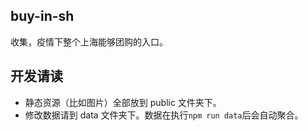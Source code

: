 ## buy-in-sh

收集，疫情下整个上海能够团购的入口。

## 开发请读

- 静态资源（比如图片）全部放到 public 文件夹下。
- 修改数据请到 data 文件夹下。数据在执行`npm run data`后会自动聚合。
